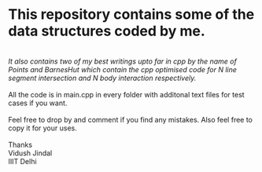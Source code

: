 <h1>This repository contains some of the data structures coded by me.</h1>
<br>
<i>It also contains two of my best writings upto far in cpp by the name of Points and BarnesHut which contain the cpp optimised code for N line segment intersection and N body interaction respectively.<br>
</i><br>
All the code is in main.cpp in every folder with additonal text files for test cases if you want.<br>
<br>
Feel free to drop by and comment if you find any mistakes. Also feel free to copy it for your uses.<br>
<br>
Thanks<br>
Vidush Jindal<br>
IIIT Delhi
